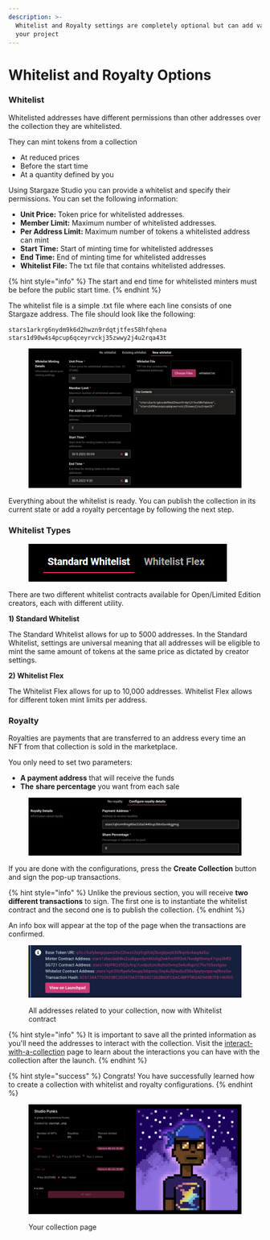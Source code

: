 ```yaml
---
description: >-
  Whitelist and Royalty settings are completely optional but can add value to
  your project
---
```


# Whitelist and Royalty Options

### Whitelist

Whitelisted addresses have different permissions than other addresses over the collection they are whitelisted.

They can mint tokens from a collection

* At reduced prices
* Before the start time
* At a quantity defined by you

Using Stargaze Studio you can provide a whitelist and specify their permissions. You can set the following information:

* **Unit Price:** Token price for whitelisted addresses.
* **Member Limit:** Maximum number of whitelisted addresses.
* **Per Address Limit:** Maximum number of tokens a whitelisted address can mint
* **Start Time:** Start of minting time for whitelisted addresses
* **End Time:** End of minting time for whitelisted addresses
* **Whitelist File:** The txt file that contains whitelisted addresses.

{% hint style="info" %}
The start and end time for whitelisted minters must be before the public start time.
{% endhint %}

The whitelist file is a simple .txt file where each line consists of one Stargaze address. The file should look like the following:

```
stars1arkrg6nydm9k6d2hwzn9rdqtjtfes58hfqhena
stars1d90w4s4pcup6qceyrvckj35zwwy2j4u2rqa43t
```

<figure><img src="../../../../.gitbook/assets/image (3) (1) (1) (1).png" alt=""><figcaption></figcaption></figure>

Everything about the whitelist is ready. You can publish the collection in its current state or add a royalty percentage by following the next step.

### Whitelist Types

<figure><img src="../../../../.gitbook/assets/image (32).png" alt=""><figcaption></figcaption></figure>

There are two different whitelist contracts available for Open/Limited Edition creators, each with different utility.

**1) Standard Whitelist**

The Standard Whitelist allows for up to 5000 addresses. In the Standard Whitelist, settings are universal meaning that all addresses will be eligible to mint the same amount of tokens at the same price as dictated by creator settings.

**2) Whitelist Flex**

The Whitelist Flex allows for up to 10,000 addresses. Whitelist Flex allows for different token mint limits per address.

### Royalty

Royalties are payments that are transferred to an address every time an NFT from that collection is sold in the marketplace.

You only need to set two parameters:

* **A payment address** that will receive the funds
* **The** **share percentage** you want from each sale

<figure><img src="../../../../.gitbook/assets/image (6) (1).png" alt=""><figcaption></figcaption></figure>

If you are done with the configurations, press the **Create Collection** button and sign the pop-up transactions.

{% hint style="info" %}
Unlike the previous section, you will receive **two different transactions** to sign. The first one is to instantiate the whitelist contract and the second one is to publish the collection.
{% endhint %}

An info box will appear at the top of the page when the transactions are confirmed.

<figure><img src="../../../../.gitbook/assets/image (1) (1) (1) (1).png" alt=""><figcaption><p>All addresses related to your collection, now with Whitelist contract</p></figcaption></figure>

{% hint style="info" %}
It is important to save all the printed information as you'll need the addresses to interact with the collection. Visit the [interact-with-a-collection](../../interact-with-a-collection/ "mention") page to learn about the interactions you can have with the collection after the launch.
{% endhint %}

{% hint style="success" %}
Congrats! You have successfully learned how to create a collection with whitelist and royalty configurations.
{% endhint %}

<figure><img src="../../../../.gitbook/assets/image (13).png" alt=""><figcaption><p>Your collection page</p></figcaption></figure>

